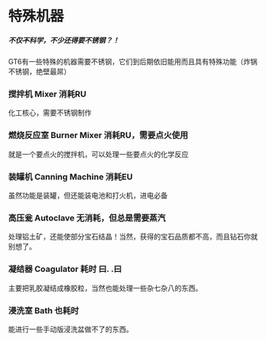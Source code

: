 # 特殊机器

##### 不仅~~不~~科学，不少还得要不锈钢？！

GT6有一些特殊的机器需要不锈钢，它们到后期依旧能用而且具有特殊功能（炸锅不锈钢，绝壁最屌）

### 搅拌机 Mixer 消耗RU

化工核心，需要不锈钢制作

### 燃烧反应室 Burner Mixer 消耗RU，需要点火使用

就是一个要点火的搅拌机，可以处理一些要点火的化学反应

### 装罐机 Canning Machine 消耗EU

虽然功能是装罐，但还能装电池和打火机，进电必备

### 高压瓮 Autoclave 无消耗，但总是需要蒸汽

处理铝土矿，还能使部分宝石结晶！当然，获得的宝石品质都不高，而且钻石你就别想了。

### 凝结器 Coagulator 耗时 曰. .曰

主要把乳胶凝结成橡胶粒，当然也能处理一些杂七杂八的东西。

### 浸洗室 Bath 也耗时

能进行一些手动版浸洗盆做不了的东西。





